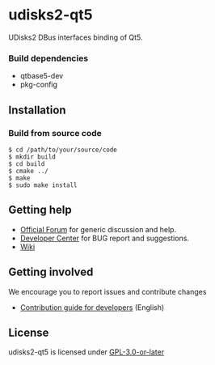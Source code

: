 # udisks2-qt5
UDisks2 DBus interfaces binding of Qt5. 

### Build dependencies

- qtbase5-dev
- pkg-config

## Installation

### Build from source code

``` shell
$ cd /path/to/your/source/code
$ mkdir build
$ cd build
$ cmake ../
$ make
$ sudo make install
```

## Getting help

- [Official Forum](https://bbs.deepin.org/) for generic discussion and help.
- [Developer Center](https://github.com/linuxdeepin/developer-center) for BUG report and suggestions.
- [Wiki](https://wiki.deepin.org/)

## Getting involved

We encourage you to report issues and contribute changes

- [Contribution guide for developers](https://github.com/linuxdeepin/developer-center/wiki/Contribution-Guidelines-for-Developers-en) (English)

## License

udisks2-qt5 is licensed under [GPL-3.0-or-later](LICENSE.txt)

